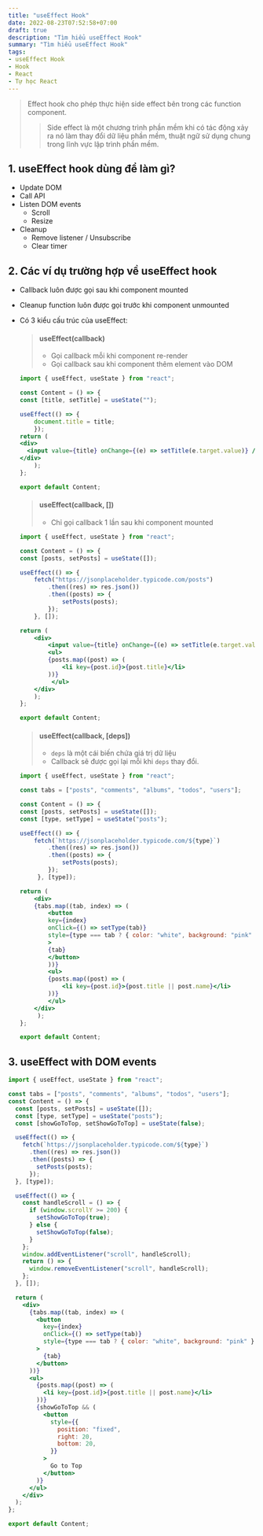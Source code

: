 ```yaml
---
title: "useEffect Hook"
date: 2022-08-23T07:52:58+07:00
draft: true
description: "Tìm hiểu useEffect Hook"
summary: "Tìm hiểu useEffect Hook"
tags:
- useEffect Hook
- Hook
- React
- Tự học React
---
```


> Effect hook cho phép thực hiện side effect bên trong các function component.
>
>> Side effect là một chương trình phần mềm khi có tác động xảy ra nó làm thay đổi dữ liệu phần mềm, thuật ngữ sử dụng chung trong lĩnh vực lập trình phần mềm.

## 1. useEffect hook dùng để làm gì?

- Update DOM
- Call API
- Listen DOM events
  - Scroll
  - Resize
- Cleanup
  - Remove listener / Unsubscribe
  - Clear timer

## 2. Các ví dụ trường hợp về useEffect hook

- Callback luôn được gọi sau khi component mounted
- Cleanup function luôn được gọi trước khi component unmounted
- Có 3 kiểu cấu trúc của useEffect:

    > #### useEffect(callback)
    >
    > - Gọi callback mỗi khi component re-render
    > - Gọi callback sau khi component thêm element vào DOM

    ```jsx
    import { useEffect, useState } from "react";

    const Content = () => {
    const [title, setTitle] = useState("");

    useEffect(() => {
        document.title = title;
        });
    return (
    <div>
      <input value={title} onChange={(e) => setTitle(e.target.value)} />
    </div>
        );
    };

    export default Content;

    ```

    > #### useEffect(callback, [])
    >
    > - Chỉ gọi callback 1 lần sau khi component mounted

    ```jsx
    import { useEffect, useState } from "react";

    const Content = () => {
    const [posts, setPosts] = useState([]);

    useEffect(() => {
        fetch("https://jsonplaceholder.typicode.com/posts")
            .then((res) => res.json())
            .then((posts) => {
                setPosts(posts);
            });
        }, []);

    return (
        <div>
            <input value={title} onChange={(e) => setTitle(e.target.value)} />
            <ul>
            {posts.map((post) => (
                <li key={post.id}>{post.title}</li>
            ))}
             </ul>
        </div>
        );
    };

    export default Content;

    ```

    > #### useEffect(callback, [deps])
    >
    > - `deps` là một cái biến chứa giá trị dữ liệu
    > - Callback sẽ được gọi lại mỗi khi `deps` thay đổi.

    ```jsx
    import { useEffect, useState } from "react";

    const tabs = ["posts", "comments", "albums", "todos", "users"];

    const Content = () => {
    const [posts, setPosts] = useState([]);
    const [type, setType] = useState("posts");

    useEffect(() => {
        fetch(`https://jsonplaceholder.typicode.com/${type}`)
            .then((res) => res.json())
            .then((posts) => {
                setPosts(posts);
            });
         }, [type]);

    return (
        <div>
        {tabs.map((tab, index) => (
            <button
            key={index}
            onClick={() => setType(tab)}
            style={type === tab ? { color: "white", background: "pink" } : {}}
            >
            {tab}
            </button>
            ))}
            <ul>
            {posts.map((post) => (
                <li key={post.id}>{post.title || post.name}</li>
            ))}
            </ul>
        </div>
         );
    };

    export default Content;

    ```

## 3. useEffect with DOM events

```jsx
import { useEffect, useState } from "react";

const tabs = ["posts", "comments", "albums", "todos", "users"];
const Content = () => {
  const [posts, setPosts] = useState([]);
  const [type, setType] = useState("posts");
  const [showGoToTop, setShowGoToTop] = useState(false);

  useEffect(() => {
    fetch(`https://jsonplaceholder.typicode.com/${type}`)
      .then((res) => res.json())
      .then((posts) => {
        setPosts(posts);
      });
  }, [type]);

  useEffect(() => {
    const handleScroll = () => {
      if (window.scrollY >= 200) {
        setShowGoToTop(true);
      } else {
        setShowGoToTop(false);
      }
    };
    window.addEventListener("scroll", handleScroll);
    return () => {
      window.removeEventListener("scroll", handleScroll);
    };
  }, []);

  return (
    <div>
      {tabs.map((tab, index) => (
        <button
          key={index}
          onClick={() => setType(tab)}
          style={type === tab ? { color: "white", background: "pink" } : {}}
        >
          {tab}
        </button>
      ))}
      <ul>
        {posts.map((post) => (
          <li key={post.id}>{post.title || post.name}</li>
        ))}
        {showGoToTop && (
          <button
            style={{
              position: "fixed",
              right: 20,
              bottom: 20,
            }}
          >
            Go to Top
          </button>
        )}
      </ul>
    </div>
  );
};

export default Content;

```
